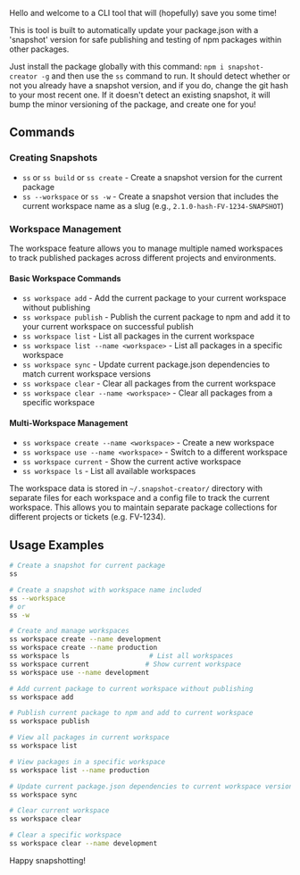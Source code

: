 Hello and welcome to a CLI tool that will (hopefully) save you some time!

This is tool is built to automatically update your package.json with a 'snapshot' version for safe publishing and testing of npm packages within other packages.

Just install the package globally with this command: `npm i snapshot-creator -g` and then use the `ss` command to run. It should detect whether or not you already have a snapshot version, and if you do, change the git hash to your most recent one. If it doesn't detect an existing snapshot, it will bump the minor versioning of the package, and create one for you!

## Commands

### Creating Snapshots
- `ss` or `ss build` or `ss create` - Create a snapshot version for the current package
- `ss --workspace` or `ss -w` - Create a snapshot version that includes the current workspace name as a slug (e.g., `2.1.0-hash-FV-1234-SNAPSHOT`)

### Workspace Management
The workspace feature allows you to manage multiple named workspaces to track published packages across different projects and environments.

#### Basic Workspace Commands
- `ss workspace add` - Add the current package to your current workspace without publishing
- `ss workspace publish` - Publish the current package to npm and add it to your current workspace on successful publish
- `ss workspace list` - List all packages in the current workspace
- `ss workspace list --name <workspace>` - List all packages in a specific workspace
- `ss workspace sync` - Update current package.json dependencies to match current workspace versions
- `ss workspace clear` - Clear all packages from the current workspace
- `ss workspace clear --name <workspace>` - Clear all packages from a specific workspace

#### Multi-Workspace Management
- `ss workspace create --name <workspace>` - Create a new workspace
- `ss workspace use --name <workspace>` - Switch to a different workspace
- `ss workspace current` - Show the current active workspace
- `ss workspace ls` - List all available workspaces

The workspace data is stored in `~/.snapshot-creator/` directory with separate files for each workspace and a config file to track the current workspace. This allows you to maintain separate package collections for different projects or tickets (e.g. FV-1234).

## Usage Examples

```bash
# Create a snapshot for current package
ss

# Create a snapshot with workspace name included
ss --workspace
# or
ss -w

# Create and manage workspaces
ss workspace create --name development
ss workspace create --name production
ss workspace ls                    # List all workspaces
ss workspace current              # Show current workspace
ss workspace use --name development

# Add current package to current workspace without publishing
ss workspace add

# Publish current package to npm and add to current workspace
ss workspace publish

# View all packages in current workspace
ss workspace list

# View packages in a specific workspace
ss workspace list --name production

# Update current package.json dependencies to current workspace versions
ss workspace sync

# Clear current workspace
ss workspace clear

# Clear a specific workspace
ss workspace clear --name development
```

Happy snapshotting!

